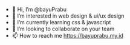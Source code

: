 - 👋 Hi, I’m @bayuPrabu
- 👀 I’m interested in web design & ui/ux design
- 🌱 I’m currently learning css & javascript
- 💞️ I’m looking to collaborate on your team
- 📫 How to reach me https://bayuprabu.my.id

<!---
bayuPrabu/bayuPrabu is a ✨ special ✨ repository because its `README.md` (this file) appears on your GitHub profile.
You can click the Preview link to take a look at your changes.
--->
